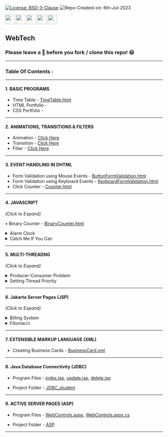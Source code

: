 [![License: BSD-3-Clause](https://img.shields.io/badge/License-BSD_3--Clause-blue.svg?style=for-the-badge)](https://opensource.org/licenses/BSD-3-Clause)   ![Repo-Created-on: 6th-Jul-2023](https://img.shields.io/badge/Repo_Created_on-6th_Jul_2023-blue.svg?style=for-the-badge)     

<img src="https://img.shields.io/badge/-HTML-blue?style=for-the-badge&logo=html5&logoColor=white" height="30">   <img src="https://img.shields.io/badge/-CSS-blue?style=for-the-badge&logo=css3&logoColor=white" height="30">   <img src="https://img.shields.io/badge/-JavaScript-blue?style=for-the-badge&logo=javascript&logoColor=white" height="30">   <img src="https://img.shields.io/badge/-Java-blue?style=for-the-badge&logo=java&logoColor=white" height="30">   <img src="https://img.shields.io/github/repo-size/DeepthiTabithaBennet/WebTech?color=blue&style=for-the-badge" height="30">

## WebTech

### Please leave a 🌟 before you fork / clone this repo! 😃

----

### Table Of Contents :

-----

[//]: # (---------------------------------------------------------------------------------------------)

#### 1. BASIC PROGRAMS

  * Time Table - [TimeTable.html](https://github.com/DeepthiTabithaBennet/WebTech/blob/main/TimeTable.html)
  * HTML Portfolio - 
  * CSS Portfolio - 

-----

[//]: # (---------------------------------------------------------------------------------------------)

#### 2. ANIMATIONS, TRANSITIONS & FILTERS

  * Animation - [Click Here](https://www.w3schools.com/cssref/tryit.asp?filename=trycss3_animation)
  * Transition  - [Click Here](https://www.w3schools.com/cssref/tryit.php?filename=trycss3_transition-duration)
  * Filter - [Click Here](https://www.w3schools.com/cssref/css3_pr_filter.php)

-----

[//]: # (---------------------------------------------------------------------------------------------)

#### 3. EVENT HANDLING IN DHTML

  * Form Validation using Mouse Events - [ButtonFormValidation.html](https://github.com/DeepthiTabithaBennet/WebTech/blob/main/ButtonFormValidation.html)
  * Form Validation using Keyboard Events - [KeyboardFormValidation.html](https://github.com/DeepthiTabithaBennet/WebTech/blob/main/KeyboardFormValidation.html)
  * Click Counter - [Counter.html](https://github.com/DeepthiTabithaBennet/WebTech/blob/main/Counter.html)
  
-----

[//]: # (---------------------------------------------------------------------------------------------)

#### 4. JAVASCRIPT
_(Click to Expand)_

• Binary Counter - [BinaryCounter.html](https://github.com/DeepthiTabithaBennet/WebTech/blob/main/BinaryCounter.html)

<details>
<summary> Alarm Clock </summary> 
<p> 
 
  * Program Files - [index.html](https://github.com/DeepthiTabithaBennet/WebTech/blob/main/AlarmClock/index.html), [styles.css](https://github.com/DeepthiTabithaBennet/WebTech/blob/main/AlarmClock/styles.css), [main.js](https://github.com/DeepthiTabithaBennet/WebTech/blob/main/AlarmClock/main.js)

  * Project Folder - [AlarmClock](https://github.com/DeepthiTabithaBennet/WebTech/tree/main/AlarmClock)
    
 </p>
</details>

  <details>
<summary> Catch Me If You Can </summary> 
<p> 
 
  * Program Files - [index.html](https://github.com/DeepthiTabithaBennet/WebTech/blob/main/CatchMeIfYouCan/index.html), [style.css](https://github.com/DeepthiTabithaBennet/WebTech/blob/main/CatchMeIfYouCan/style.css), [main.js](https://github.com/DeepthiTabithaBennet/WebTech/blob/main/CatchMeIfYouCan/main.js)

  * Project Folder - [CatchMeIfYouCan](https://github.com/DeepthiTabithaBennet/WebTech/tree/main/CatchMeIfYouCan)

 </p>
</details>

-----

[//]: # (---------------------------------------------------------------------------------------------)

#### 5. MULTI-THREADNG
_(Click to Expand)_

<details>
<summary> Producer-Consumer Problem </summary>
<p> 

  * Program Files - [Producer.java](https://github.com/DeepthiTabithaBennet/WebTech/blob/main/multiThreading/src/multithreading1/Producer.java), [Consumer.java](https://github.com/DeepthiTabithaBennet/WebTech/blob/main/multiThreading/src/multithreading1/Consumer.java), [MultiThreading2.java](https://github.com/DeepthiTabithaBennet/WebTech/blob/main/multiThreading/src/multithreading1/MultiThreading2.java)
 
  * Project Folder - [multiThreading](https://github.com/DeepthiTabithaBennet/WebTech/tree/main/multiThreading)

 </p>
</details>

<details>
<summary> Setting Thread Priority </summary>
<p> 

  * Program File - [Priority.java](https://github.com/DeepthiTabithaBennet/WebTech/blob/main/MultiThreading2/src/multithreading2/Priority.java)
 
  * Project Folder - [MultiThreading2](https://github.com/DeepthiTabithaBennet/WebTech/tree/main/MultiThreading2)

 </p>
</details>

-----

[//]: # (---------------------------------------------------------------------------------------------)

#### 6. Jakarta Server Pages (JSP)
_(Click to Expand)_

<details>
<summary> Billing System </summary>
<p> 

  * Program Files - [index.html](https://github.com/DeepthiTabithaBennet/WebTech/blob/main/JSP_BillDiscount/build/web/index.html), [discount.jsp](https://github.com/DeepthiTabithaBennet/WebTech/blob/main/JSP_BillDiscount/build/web/discount.jsp), [calc.jsp](https://github.com/DeepthiTabithaBennet/WebTech/blob/main/JSP_BillDiscount/build/web/calc.jsp)
 
  * Project Folder - [JSP_BillDiscount](https://github.com/DeepthiTabithaBennet/WebTech/tree/main/JSP_BillDiscount)

 </p>
</details>

<details>
<summary> Fibonacci </summary>
<p> 

  * Program Files - [index.html](https://github.com/DeepthiTabithaBennet/WebTech/blob/main/JSP_Fibonacci/build/web/index.html), [Factorial.jsp](https://github.com/DeepthiTabithaBennet/WebTech/blob/main/JSP_Fibonacci/build/web/Factorial.jsp)
 
  * Project Folder - [JSP_Fibonacci](https://github.com/DeepthiTabithaBennet/WebTech/tree/main/JSP_Fibonacci)

 </p>
</details>

-----

[//]: # (---------------------------------------------------------------------------------------------)

#### 7. EXTENSIBLE MARKUP LANGUAGE (XML)

  * Creating Business Cards - [BusinessCard.xml](https://github.com/DeepthiTabithaBennet/WebTech/blob/main/BusinessCard.xml)

-----

[//]: # (---------------------------------------------------------------------------------------------)

#### 8. Java Database Connectivity (JDBC)

  * Program Files - [index.jsp](https://github.com/DeepthiTabithaBennet/WebTech/blob/main/JDBC_student/web/index.jsp), [update.jsp](https://github.com/DeepthiTabithaBennet/WebTech/blob/main/JDBC_student/web/update.jsp), [delete.jsp](https://github.com/DeepthiTabithaBennet/WebTech/blob/main/JDBC_student/web/delete.jsp)
 
  * Project Folder - [JDBC_student](https://github.com/DeepthiTabithaBennet/WebTech/tree/main/JDBC_student)

-----

[//]: # (---------------------------------------------------------------------------------------------)

#### 9. ACTIVE SERVER PAGES (ASP)
    
  * Program Files - [WebControls.aspx](https://github.com/DeepthiTabithaBennet/WebTech/blob/main/ASP/WebControls.aspx), [WebControls.aspx.cs](https://github.com/DeepthiTabithaBennet/WebTech/blob/main/ASP/WebControls.aspx.cs)
 
  * Project Folder - [ASP](https://github.com/DeepthiTabithaBennet/WebTech/tree/main/ASP)

-----
